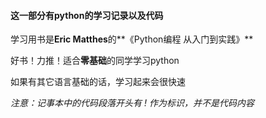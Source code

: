 #### 这一部分有python的学习记录以及代码

学习用书是**Eric Matthes**的**《Python编程 从入门到实践》**

好书！力推！适合**零基础**的同学学习python

如果有其它语言基础的话，学习起来会很快速

*注意：记事本中的代码段落开头有 ! 作为标识，并不是代码内容*